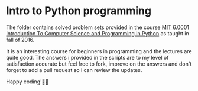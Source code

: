 # Intro to Python programming

The folder contains solved problem sets provided in the course [MIT 6.0001 Introduction To Computer Science and Programming in Python](https://ocw.mit.edu/courses/electrical-engineering-and-computer-science/6-0001-introduction-to-computer-science-and-programming-in-python-fall-2016/) as taught in fall of 2016.

It is an interesting course for beginners in programming and the lectures are quite good. The answers i provided in the scripts are to my level of satisfaction accurate but feel free to fork, improve on the answers and don't forget to add a pull request so i can review the updates.

Happy coding!🎉️🤩️


